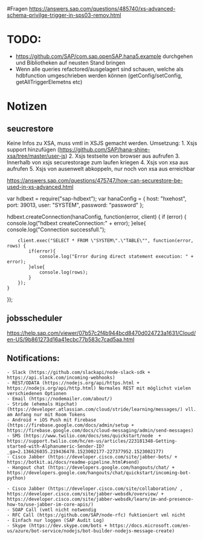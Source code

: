 
#Fragen
https://answers.sap.com/questions/485740/xs-advanced-schema-privilge-trigger-in-sps03-remov.html

# TODO:
- https://github.com/SAP/com.sap.openSAP.hana5.example durchgehen und Bibliotheken auf neusten Stand bringen
- Wenn alle queries refactored/ausgelagert sind schauen, welche als hdbfunction umgeschrieben werden können (getConfig/setConfig, getAllTriggerElemetns etc)


# Notizen
## seucrestore
Keine Infos zu XSA, muss vmtl in XSJS gemacht werden.
Umsetzung:
	1. Xsjs support hinzufügen (https://github.com/SAP/hana-shine-xsa/tree/master/user-js)
	2. Xsjs testseite von browser aus aufrufen
	3. Innerhalb von xsjs securestorage zum laufen kriegen
	4. Xsjs von xsa aus aufrufen
	5. Xsjs von ausenwelt abkoppeln, nur noch von xsa aus erreichbar

https://answers.sap.com/questions/475747/how-can-securestore-be-used-in-xs-advanced.html

var hdbext = require("sap-hdbext");
var hanaConfig = {
	host: "hxehost",
	port: 39013,
	user: "SYSTEM",
	password: "password"
};


hdbext.createConnection(hanaConfig, function(error, client) {
	if (error) {
		console.log("hdbext createConnection:" + error);
	}else{
		console.log("Connection successfull.");
		
		client.exec("SELECT * FROM \"SYSTEM\".\"TABLE\"", function(error, rows) {
			if(error){
				console.log("Error during direct statement execution: " + error);
			}else{
				console.log(rows);
			}
		});
	}
});

## jobsscheduler
https://help.sap.com/viewer/07b57c2f4b944bcd8470d024723a1631/Cloud/en-US/9b861273d16a41ecbc77b583c7cad5aa.html

## Notifications:
	- Slack (https://github.com/slackapi/node-slack-sdk + https://api.slack.com/incoming-webhooks)
	- REST/ODATA (https://nodejs.org/api/https.html + https://nodejs.org/api/http.html) Normales REST mit möglichst vielen verschiedenen Optionen
	- Email (https://nodemailer.com/about/)
	- Stride (ehemals Hipchat) (https://developer.atlassian.com/cloud/stride/learning/messages/) vll. am Anfang nur mit Room Tokens
	- Android + iOS Push mit Firebase (https://firebase.google.com/docs/admin/setup + https://firebase.google.com/docs/cloud-messaging/admin/send-messages)
	- SMS (https://www.twilio.com/docs/sms/quickstart/node  + https://support.twilio.com/hc/en-us/articles/223181348-Getting-started-with-Alphanumeric-Sender-ID?_ga=2.136626035.219436478.1523002177-227377952.1523002177)
	- Cisco Jabber (https://developer.cisco.com/site/jabber-bots/ + https://botkit.ai/docs/readme-pipeline.html#send)
	- Hangout chat (https://developers.google.com/hangouts/chat/ + https://developers.google.com/hangouts/chat/quickstart/incoming-bot-python)
	
	- Cisco Jabber (https://developer.cisco.com/site/collaboration/ , https://developer.cisco.com/site/jabber-websdk/overview/ + https://developer.cisco.com/site/jabber-websdk/learn/im-and-presence-how-to/use-jabber-im-core-apis/)
	- SOAP Call (vmtl nicht notwendig
	- RFC Call (https://github.com/SAP/node-rfc) fuktioniert vml nicht
	- Einfach nur loggen (SAP Audit Log)
	- Skype (https://dev.skype.com/bots + https://docs.microsoft.com/en-us/azure/bot-service/nodejs/bot-builder-nodejs-message-create)

